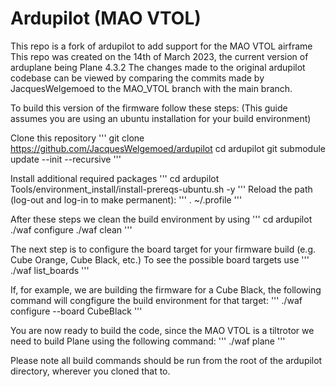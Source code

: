 # Ardupilot (MAO VTOL)
This repo is a fork of ardupilot to add support for the MAO VTOL airframe
This repo was created on the 14th of March 2023, the current version of arduplane being Plane 4.3.2
The changes made to the original ardupilot codebase can be viewed by comparing the commits made by JacquesWelgemoed to the MAO_VTOL branch with the main branch.

To build this version of the firmware follow these steps: (This guide assumes you are using an ubuntu installation for your build environment)

Clone this repository
'''
git clone https://github.com/JacquesWelgemoed/ardupilot
cd ardupilot
git submodule update --init --recursive
'''

Install additional required packages
'''
cd ardupilot
Tools/environment_install/install-prereqs-ubuntu.sh -y
'''
Reload the path (log-out and log-in to make permanent):
'''
. ~/.profile
'''

After these steps we clean the build environment by using
'''
cd ardupilot
./waf configure
./waf clean
'''

The next step is to configure the board target for your firmware build (e.g. Cube Orange, Cube Black, etc.) To see the possible board targets use
'''
./waf list_boards
'''

If, for example, we are building the firmware for a Cube Black, the following command will congfigure the build environment for that target:
'''
./waf configure --board CubeBlack
'''

You are now ready to build the code, since the MAO VTOL is a tiltrotor we need to build Plane using the following command:
'''
./waf plane
'''

Please note all build commands should be run from the root of the ardupilot directory, wherever you cloned that to.
